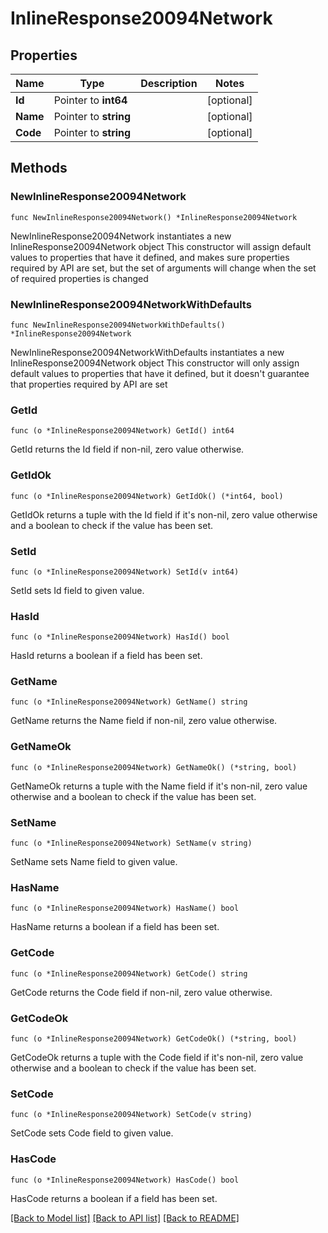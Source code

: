 # InlineResponse20094Network

## Properties

Name | Type | Description | Notes
------------ | ------------- | ------------- | -------------
**Id** | Pointer to **int64** |  | [optional] 
**Name** | Pointer to **string** |  | [optional] 
**Code** | Pointer to **string** |  | [optional] 

## Methods

### NewInlineResponse20094Network

`func NewInlineResponse20094Network() *InlineResponse20094Network`

NewInlineResponse20094Network instantiates a new InlineResponse20094Network object
This constructor will assign default values to properties that have it defined,
and makes sure properties required by API are set, but the set of arguments
will change when the set of required properties is changed

### NewInlineResponse20094NetworkWithDefaults

`func NewInlineResponse20094NetworkWithDefaults() *InlineResponse20094Network`

NewInlineResponse20094NetworkWithDefaults instantiates a new InlineResponse20094Network object
This constructor will only assign default values to properties that have it defined,
but it doesn't guarantee that properties required by API are set

### GetId

`func (o *InlineResponse20094Network) GetId() int64`

GetId returns the Id field if non-nil, zero value otherwise.

### GetIdOk

`func (o *InlineResponse20094Network) GetIdOk() (*int64, bool)`

GetIdOk returns a tuple with the Id field if it's non-nil, zero value otherwise
and a boolean to check if the value has been set.

### SetId

`func (o *InlineResponse20094Network) SetId(v int64)`

SetId sets Id field to given value.

### HasId

`func (o *InlineResponse20094Network) HasId() bool`

HasId returns a boolean if a field has been set.

### GetName

`func (o *InlineResponse20094Network) GetName() string`

GetName returns the Name field if non-nil, zero value otherwise.

### GetNameOk

`func (o *InlineResponse20094Network) GetNameOk() (*string, bool)`

GetNameOk returns a tuple with the Name field if it's non-nil, zero value otherwise
and a boolean to check if the value has been set.

### SetName

`func (o *InlineResponse20094Network) SetName(v string)`

SetName sets Name field to given value.

### HasName

`func (o *InlineResponse20094Network) HasName() bool`

HasName returns a boolean if a field has been set.

### GetCode

`func (o *InlineResponse20094Network) GetCode() string`

GetCode returns the Code field if non-nil, zero value otherwise.

### GetCodeOk

`func (o *InlineResponse20094Network) GetCodeOk() (*string, bool)`

GetCodeOk returns a tuple with the Code field if it's non-nil, zero value otherwise
and a boolean to check if the value has been set.

### SetCode

`func (o *InlineResponse20094Network) SetCode(v string)`

SetCode sets Code field to given value.

### HasCode

`func (o *InlineResponse20094Network) HasCode() bool`

HasCode returns a boolean if a field has been set.


[[Back to Model list]](../README.md#documentation-for-models) [[Back to API list]](../README.md#documentation-for-api-endpoints) [[Back to README]](../README.md)


